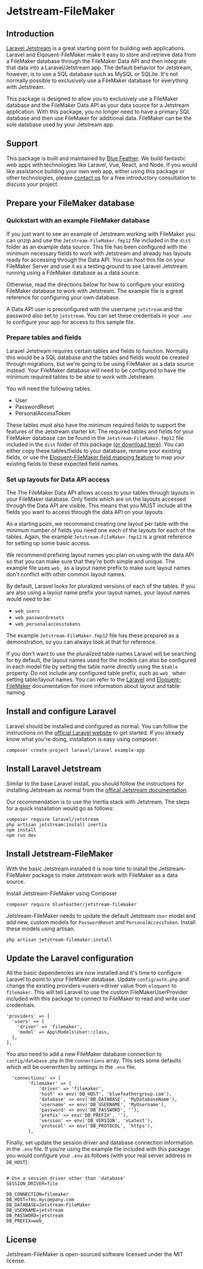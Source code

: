 # Jetstream-FileMaker
## Introduction
[Laravel Jetstream](https://jetstream.laravel.com/2.x/introduction.html) is a great starting point for building web applications. Laravel and Elqouent-FileMaker make it easy to store and retrieve data from a FileMaker database through the FileMaker Data API and then integrate that data into a Laravel/Jetstream app. The default behavior for Jetstream, however, is to use a SQL database such as MySQL or SQLite. It's not normally possible to exclusively use a FileMaker database for everything with Jetstream.

This package is designed to allow you to exclusively use a FileMaker database and the FileMaker Data API as your data source for a Jetstream application. With this package, you no longer need to have a primary SQL database and then use FileMaker for additional data. FileMaker can be the sole database used by your Jetstream app.

## Support

This package is built and maintained by [Blue Feather](https://www.bluefeathergroup.com/). We build fantastic web apps with technologies like Laravel, Vue, React, and Node. If you would like assistance building your own web app, either using this package or other technologies, please [contact us](https://www.bluefeathergroup.com/contact/) for a free introductory consultation to discuss your project. 

## Prepare your FileMaker database

### Quickstart with an example FileMaker database
If you just want to see an example of Jetstream working with FileMaker you can unzip and use the `Jetstream-FileMaker.fmp12` file included in the `dist` folder as an example data source. This file has been configured with the minimum necessary fields to work with Jetstream and already has layouts ready for accessing through the Data API. You can host this file on your FileMaker Server and use it as a testing ground to see Laravel Jetstream running using a FileMaker database as a data source.

Otherwise, read the directions below for how to configure your existing FileMaker database to work with Jetstream. The example file is a great reference for configuring your own database.

A Data API user is preconfigured with the username `jetstream` and the password also set to `jetstream`. You can set these credentials in your `.env` to configure your app for access to this sample file.

### Prepare tables and fields
Laravel Jetstream requires certain tables and fields to function. Normally this would be a SQL database and the tables and fields would be created through migrations, but we're going to be using FileMaker as a data source instead. Your FileMaker database will need to be configured to have the minimum required tables to be able to work with Jetstream. 

You will need the following tables:
* User
* PasswordReset
* PersonalAccessToken

These tables must also have the minimum required fields to support the features of the Jetstream starter kit. The required tables and fields for your FileMaker database can be found in the `Jetstream-FileMaker.fmp12` file included in the `dist` folder of this package ([or download here](https://github.com/BlueFeatherGroup/Jetstream-FileMaker/raw/main/dist/Jetstream-FileMaker.fmp12.zip)). You can either copy these tables/fields to your database, rename your existing fields, or use the [Eloquent-FileMaker field mapping feature](https://github.com/BlueFeatherGroup/eloquent-filemaker) to map your existing fields to these expected field names.

### Set up layouts for Data API access
The The FileMaker Data API allows access to your tables through layouts in your FileMaker database. Only fields which are on the layouts accessed through the Data API are visible. This means that you MUST include all the fields you want to access through the data API on your layouts.

As a starting point, we recommend creating one layout per table with the minimum number of fields you need one each of the layouts for each of the tables. Again, the example `Jetstream-FileMaker.fmp12` is a great reference for setting up some basic access.

We recommend prefixing layout names you plan on using with the data API so that you can make sure that they're both simple and unique. The example file uses `web_` as a layout name prefix to make sure layout names don't conflict with other common layout names.

By default, Laravel looks for pluralized versions of each of the tables. If you are also using a layout name prefix your layout names, your layout names would need to be:
* `web_users`
* `web_passwordresets` 
* `web_personalaccesstokens`

The example `Jetstream-FileMaker.fmp12` file has these prepared as a demonstration, so you can always look at that for reference.

If you don't want to use the pluralized table names Laravel will be searching for by default, the layout names used for the models can also be configured in each model file by setting the table name directly using the `$table` property. Do not include any configured table prefix, such as `web_` when setting table/layout names. You can refer to the [Laravel](https://laravel.com/docs/9.x/eloquent#table-names) and [Eloquent-FileMaker](https://github.com/BlueFeatherGroup/eloquent-filemaker#setting-a-layout) documentation for more information about layout and table naming.

## Install and configure Laravel
Laravel should be installed and configured as normal. You can follow the instructions on the [official Laravel website](https://laravel.com/docs/9.x/installation) to get started.
If you already know what you're doing, installation is easy using composer.

```
composer create-project laravel/laravel example-app
```
## Install Laravel Jetstream
Similar to the base Laravel install, you should follow the instructions for installing Jetstream as normal from the [offical Jetstream documentation](https://jetstream.laravel.com/2.x/introduction.html).

Our recommendation is to use the Inertia stack with Jetstream. The steps for a quick installation would go as follows: 
```
composer require laravel/jetstream
php artisan jetstream:install inertia
npm install
npm run dev
```

## Install Jetstream-FileMaker
With the basic Jetstream installed it is now time to install the Jetstream-FileMaker package to make Jetstream work with FileMaker as a data source.

Install Jetstream-FileMaker using Composer
```
composer require bluefeather/jetstream-filemaker
```

Jetstream-FileMaker needs to update the default Jetstream `User` model and add new, custom models for `PasswordReset` and `PersonalAccessToken`. Install these models using artisan.
```
php artisan jetstream-filemaker:install
```

## Update the Laravel configuration
All the basic dependencies are now installed and it's time to configure Laravel to point to your FileMaker database. Update `config/auth.php` and change the existing providers->users->driver value from `eloquent` to `filemaker`. This will tell Laravel to use the custom FileMakerUserProvider included with this package to connect to FileMaker to read and write user credentials.
  ```
  'providers' => [
    'users' => [
      'driver' => 'filemaker',
      'model' => App\Models\User::class,
    ],
  ],
  ```

You also need to add a new FileMaker database connection to `config/database.php` in the `connections` array. This sets some defaults which will be overwritten by settings in the `.env` file.
```
  'connections' => [
        'filemaker' => [
            'driver' => 'filemaker',
            'host' => env('DB_HOST', 'bluefeathergroup.com'),
            'database' => env('DB_DATABASE', 'MyDatabaseName'), 
            'username' => env('DB_USERNAME', 'MyUsername'),
            'password' => env('DB_PASSWORD', ''),
            'prefix' => env('DB_PREFIX', ''),
            'version' => env('DB_VERSION', 'vLatest'),
            'protocol' => env('DB_PROTOCOL', 'https'),
        ],
```

Finally, set update the session driver and database connection information in the `.env` file. If you're using the example file included with this package you would configure your `.env` as follows (with your real server address in `DB_HOST`):
```

# Use a session driver other than 'database'
SESSION_DRIVER=file

DB_CONNECTION=filemaker
DB_HOST=fms.mycompany.com
DB_DATABASE=Jetstream-FileMaker
DB_USERNAME=jetstream
DB_PASSWORD=jetstream
DB_PREFIX=web_
```

## License
Jetstream-FileMaker is open-sourced software licensed under the MIT license.